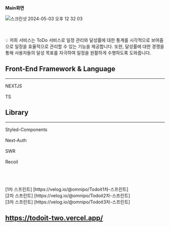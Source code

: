 **Main화면**

<div display="flex" width="100%" justify-content="center">
 
![스크린샷 2024-05-03 오후 12 32 03](https://github.com/ToDo-Service/ToDoIt-FE/assets/94547692/cac5b7d2-7fa9-4bc0-986a-2937900156e7)
</div>

</br>
</br>

<aside>
💡 저희 서비스는 ToDo 서비스로 일정 관리와 달성률에 대한 통계를 시각적으로 보여줌으로 일정을 효율적으로 관리할 수 있는 기능을 제공합니다.
또한, 달성률에 대한 경쟁을 통해 사용자들의 달성 목표를 자극하여 일정을 원활하게 수행하도록 도와줍니다.

</aside>

## Front-End Framework & Language

---

<aside>
 NEXTJS
</aside>
</br>
<aside>
TS
</aside>

## Library

---

<aside>
Styled-Components
</aside>
</br>
<aside>
 Next-Auth
</aside>
</br>
<aside>
 SWR
</aside>
</br>
<aside>
Recoil
</aside>
</br>
</br>
</br>
</br>
[1차 스프린트] [https://velog.io/@omnipo/Todoit1차-스프린트]</br>
[2차 스프린트] [https://velog.io/@omnipo/Todoit2차-스프린트]</br>
[3차 스프린트] [https://velog.io/@omnipo/Todoit3차-스프린트]

## https://todoit-two.vercel.app/
